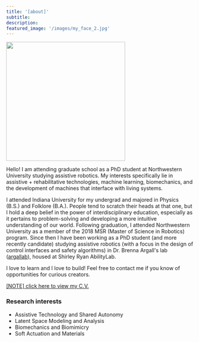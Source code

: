 ```yaml
---
title: '[about]'
subtitle:
description:
featured_image: '/images/my_face_2.jpg'
---
```


<!-- <img src="{{site.baseurl}}/images/myface.jpg" width="640"> -->

<!-- <img src="{{site.baseurl}}/images/my_face_2.jpg" width="640"> -->

<img src="{{site.baseurl}}/images/my_face_2.jpg" width="320">


<!-- Andrew was first introduced to robotics in his youth, participating in and eventually becoming an officer of his high school’s robotics & design team. He would go on to participate in a wide range of research interests while attending Indiana University, including questions in endocrinology, digital humanities, and (most centrally) the biophysics of vision. Throughout all lines of research, the primary drive was to better understand the differences and similarities between biological and mechanical systems. He graduated from Indiana University in 2017 with a B.S. in Physics and a B.A. in Folklore & Ethnomusicology. Andrew then joined on as a lab manager for the [de Ruyter Biophysics](https://www.biocomplexity.indiana.edu/research/info/deruyter.php) lab, where he spent a year working on software design for the generation of experimental stimuli as well as for neural recording. The position additionally involved analysis of experimental data as well as the maintenance and development of laboratory resources. 

In the summer of 2018, Andrew departed from Indiana to the distant land of Chicago, Illinois. There, he began as a student in Northwestern's [Masters of Science in Robotics (MSR)](https://www.mccormick.northwestern.edu/robotics/) program (graduated from in Fall 2019). Andrew is now a rising 5th year pursuing a PhD degree in Mechanical Engineering at Northwestern University ([argallab](https://www.argallab.northwestern.edu/)), where he hopes to further explore the interface between human and artifice. After graduation he intends to enter the field of assistive robotics, with particular interest in computational geometry and low-cost, high-access solutions. -->

Hello! I am attending graduate school as a PhD student at Northwestern University studying assistive robotics. My interests specifically lie in assistive + rehabilitative technologies, machine learning, biomechanics, and the development of machines that interface with living systems.

I attended Indiana University for my undergrad and majored in Physics (B.S.) and Folklore (B.A.). People tend to scratch their heads at that one, but I hold a deep belief in the power of interdisciplinary education, especially as it pertains to problem-solving and developing a more intuitive understanding of our world.
Following graduation, I attended Northwestern University as a member of the 2018 MSR (Master of Science in Robotics) program. Since then I have been working as a PhD student (and more recently candidate) studying assistive robotics (with a focus in the design of control interfaces and safety algorithms) in Dr. Brenna Argall's lab ([argallab](https://www.argallab.northwestern.edu/)), housed at Shirley Ryan AbilityLab.

I love to learn and I love to build! Feel free to contact me if you know of opportunities for curious creators.

<a id="raw-url" href="https://github.com/mossti/Portfolio/blob/master/docs/andrew_thompson_academic_CV_june_2025.pdf">[NOTE] click here to view my C.V.</a>

<!-- <a id="raw-url" href="https://github.com/mossti/Portfolio/blob/master/docs/resume_cv_may_2022.pdf">[NOTE] click here to view my C.V.</a> -->

### Research interests
* Assistive Technology and Shared Autonomy
* Latent Space Modeling and Analysis
* Biomechanics and Biomimicry
* Soft Actuation and Materials
